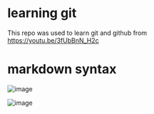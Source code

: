 # learning git

This repo was used to learn git and github from https://youtu.be/3fUbBnN_H2c

# markdown syntax

![image](https://github.com/mpeder75/learning-git/assets/95408499/0ec58727-1f97-4e79-8421-13bdb6d3b251)

![image](https://github.com/mpeder75/learning-git/assets/95408499/6103c386-059c-46b7-a23e-583d27b3eb1e)

